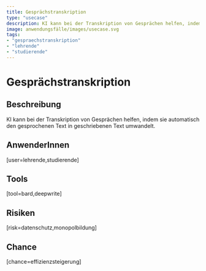 ```yaml
---
title: Gesprächstranskription
type: "usecase"
description: KI kann bei der Transkription von Gesprächen helfen, indem sie automatisch den gesprochenen Text in geschriebenen Text umwandelt.
image: anwendungsfälle/images/usecase.svg
tags:
- "gespraechstranskription"
- "lehrende"
- "studierende"
---
```


# Gesprächstranskription

## Beschreibung

KI kann bei der Transkription von Gesprächen helfen, indem sie automatisch den gesprochenen Text in geschriebenen Text umwandelt.

## AnwenderInnen

[user=lehrende,studierende]


## Tools

[tool=bard,deepwrite]


## Risiken

[risk=datenschutz,monopolbildung]


## Chance

[chance=effizienzsteigerung]

